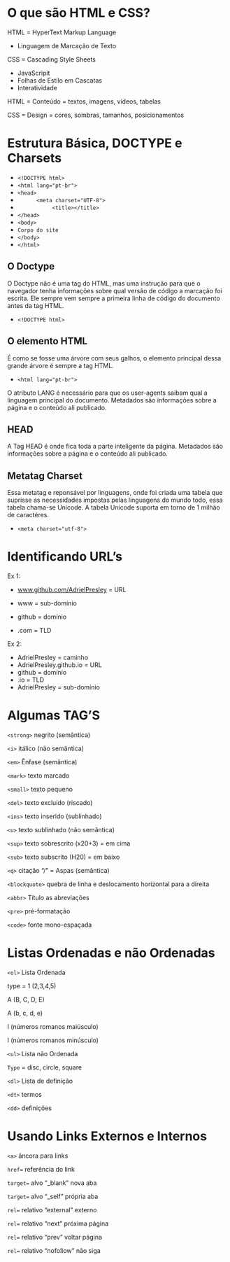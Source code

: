# O que são HTML e CSS? 

HTML = HyperText Markup Language 
* Linguagem de Marcação de Texto
 
CSS = Cascading Style Sheets
* JavaScripit
* Folhas de Estilo em Cascatas
* Interatividade

HTML = Conteúdo = textos, imagens, vídeos, tabelas

CSS = Design = cores, sombras, tamanhos, posicionamentos

# Estrutura Básica, DOCTYPE e Charsets

* `<!DOCTYPE html>`
* `<html lang="pt-br">`
* `<head>`
* `      <meta charset="UTF-8">`
* `           <title></title>`
* `</head>`
* `<body>`
* `Corpo do site`
* `</body>`
* `</html>`

## O Doctype

O Doctype não é uma tag do HTML, mas uma instrução para que o navegador tenha informações sobre qual versão de código a marcação foi escrita. Ele sempre vem sempre a primeira linha de código do documento antes da tag HTML.

* `<!DOCTYPE html>`

## O elemento HTML

É como se fosse uma árvore com seus galhos, o elemento principal dessa grande árvore é sempre a tag HTML.

* `<html lang="pt-br">`

O atributo LANG é necessário para que os user-agents saibam qual a linguagem principal do documento. Metadados são informações sobre a página e o conteúdo ali publicado.

## HEAD

A Tag HEAD é onde fica toda a parte inteligente da página. Metadados são informações sobre a página e o conteúdo ali publicado.

## Metatag Charset

Essa metatag e reponsável por linguagens, onde foi criada uma tabela que suprisse as necessidades impostas pelas linguagens do mundo todo, essa tabela chama-se Unicode. A tabela Unicode suporta em torno de 1 milhão de caractéres.

* `<meta charset="utf-8">`

# Identificando URL’s 

Ex 1:

* www.github.com/AdrielPresley = URL

* www = sub-domínio

* github = domínio

* .com = TLD

Ex 2:

* AdrielPresley = caminho
* AdrielPresley.github.io = URL
* github = domínio
* .io = TLD
* AdrielPresley = sub-domínio

# Algumas TAG’S

`<strong>` negrito (semântica)
 
`<i>` itálico (não semântica)
 
`<em>` Ênfase (semântica)
 
`<mark>` texto marcado
 
`<small>` texto pequeno
 
`<del>` texto excluído (riscado)
 
`<ins>` texto inserido (sublinhado)
 
`<u>` texto sublinhado (não semântica)
 
`<sup>` texto sobrescrito (x20+3) = em cima
 
`<sub>` texto subscrito (H20) = em baixo
 
`<q>` citação “/” = Aspas (semântica)
 
`<blockquote>` quebra de linha e deslocamento horizontal para a direita
 
`<abbr>` Título as abreviações
 
`<pre>` pré-formatação 

`<code>` fonte mono-espaçada

# Listas Ordenadas e não Ordenadas 
 
`<ol>` Lista Ordenada

type = 1 (2,3,4,5) 

A (B, C, D, E) 

A (b, c, d, e)

I (números romanos maiúsculo) 

I (números romanos minúsculo)


`<ul>` Lista não Ordenada

`Type` = disc, circle, square

`<dl>` Lista de definição
 
`<dt>` termos
 
`<dd>` definições

# Usando Links Externos e Internos
 
`<a>` âncora para links
 
`href=` referência do link

`target=` alvo “_blank” nova aba

`target=` alvo “_self” própria aba

`rel=` relativo “external” externo

`rel=` relativo “next” próxima página

`rel=` relativo “prev” voltar página

`rel=` relativo “nofollow” não siga 

